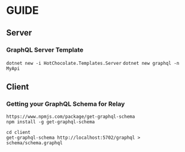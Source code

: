 # GUIDE

## Server

### GraphQL Server Template  

`` dotnet new -i HotChocolate.Templates.Server ``
`` dotnet new graphql -n MyApi ``

## Client

### Getting your GraphQL Schema for Relay  

`` https://www.npmjs.com/package/get-graphql-schema ``  
`` npm install -g get-graphql-schema ``  

`` cd client ``  
`` get-graphql-schema http://localhost:5702/graphql > schema/schema.graphql ``  
